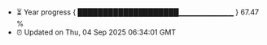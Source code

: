 - ⏳ Year progress { ████████████████████▁▁▁▁▁▁▁▁▁▁ } 67.47 %
- ⏰ Updated on Thu, 04 Sep 2025 06:34:01 GMT

